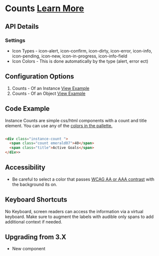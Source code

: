 
# Counts  [Learn More](#)

## API Details

### Settings

* Icon Types - icon-alert, icon-confirm, icon-dirty, icon-error, icon-info, icon-pending, icon-new, icon-in-progress, icon-info-field
* Icon Colors - This is done automatically by the type (alert, error ect)

## Configuration Options

1. Counts - Of an Instance [View Example]( ../components/counts/example-instance-count)
2. Counts - Of an Object [View Example]( ../components/counts/example-object-count)

## Code Example

Instance Counts are simple css/html components with a count and title element. You can use any of the [colors in the pallette.]( ../components/colors/example-index)


```html

<div class="instance-count ">
  <span class="count emerald07">40</span>
  <span class="title">Active Goals</span>
</div>>


```

## Accessibility

-   Be careful to select a color that passes [WCAG AA or AAA contrast](http://webaim.org/resources/contrastchecker/) with the background its on.

## Keyboard Shortcuts

No Keyboard, screen readers can access the information via a virtual keyboard. Make sure to augment the labels with audible only spans to add additional context if needed.

## Upgrading from 3.X

- New component
